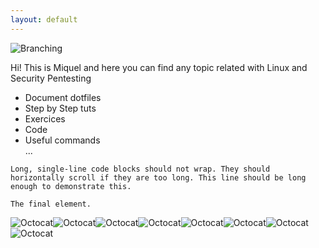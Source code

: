 ```yaml
---
layout: default
---
```



![Branching](https://github.com/vaibhavvikas/vaibhavvikas/raw/main/src/header_.png)


Hi! This is Miquel and here you can find any topic related with Linux and Security Pentesting

* Document dotfiles
* Step by Step tuts
* Exercices
* Code
* Useful commands\
...


```
Long, single-line code blocks should not wrap. They should horizontally scroll if they are too long. This line should be long enough to demonstrate this.
```

```
The final element.
```
![Octocat](https://github.githubassets.com/images/icons/emoji/octocat.png)![Octocat](https://github.githubassets.com/images/icons/emoji/octocat.png)![Octocat](https://github.githubassets.com/images/icons/emoji/octocat.png)![Octocat](https://github.githubassets.com/images/icons/emoji/octocat.png)![Octocat](https://github.githubassets.com/images/icons/emoji/octocat.png)![Octocat](https://github.githubassets.com/images/icons/emoji/octocat.png)![Octocat](https://github.githubassets.com/images/icons/emoji/octocat.png)![Octocat](https://github.githubassets.com/images/icons/emoji/octocat.png)